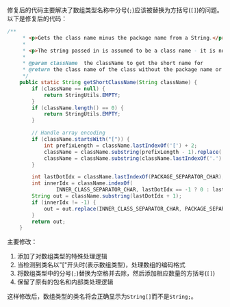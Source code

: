 修复后的代码主要解决了数组类型名称中分号(`;`)应该被替换为方括号(`[]`)的问题。以下是修复后的代码：

```java
/**
     * <p>Gets the class name minus the package name from a String.</p>
     *
     * <p>The string passed in is assumed to be a class name - it is not checked.</p>
     *
     * @param className  the className to get the short name for
     * @return the class name of the class without the package name or an empty string
     */
    public static String getShortClassName(String className) {
        if (className == null) {
            return StringUtils.EMPTY;
        }
        if (className.length() == 0) {
            return StringUtils.EMPTY;
        }

        // Handle array encoding
        if (className.startsWith("[")) {
            int prefixLength = className.lastIndexOf('[') + 2;
            className = className.substring(prefixLength - 1).replace(';', ' ').trim();
            className = className.substring(className.lastIndexOf('.') + 1) + StringUtils.repeat("[]", prefixLength - 1);
        }

        int lastDotIdx = className.lastIndexOf(PACKAGE_SEPARATOR_CHAR);
        int innerIdx = className.indexOf(
                INNER_CLASS_SEPARATOR_CHAR, lastDotIdx == -1 ? 0 : lastDotIdx + 1);
        String out = className.substring(lastDotIdx + 1);
        if (innerIdx != -1) {
            out = out.replace(INNER_CLASS_SEPARATOR_CHAR, PACKAGE_SEPARATOR_CHAR);
        }
        return out;
    }
```

主要修改：
1. 添加了对数组类型的特殊处理逻辑
2. 当检测到类名以"["开头时(表示数组类型)，处理数组的编码格式
3. 将数组类型中的分号(`;`)替换为空格并去除，然后添加相应数量的方括号(`[]`)
4. 保留了原有的包名和内部类处理逻辑

这样修改后，数组类型的类名将会正确显示为`String[]`而不是`String;`。